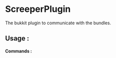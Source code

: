 ScreeperPlugin
==============

The bukkit plugin to communicate with the bundles.

## Usage :

#### Commands :
